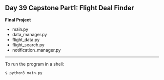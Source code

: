 ## Day 39 Capstone Part1: Flight Deal Finder

**Final Project**

- main.py
- data_manager.py
- flight_data.py
- flight_search.py
- notification_manager.py

---

To run the program in a shell:

`$ python3 main.py`
